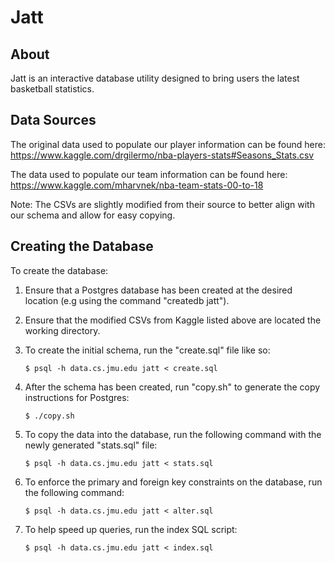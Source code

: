 # Jatt

## About
Jatt is an interactive database utility designed to bring users the latest basketball statistics.

## Data Sources
The original data used to populate our player information can be found here:  
https://www.kaggle.com/drgilermo/nba-players-stats#Seasons_Stats.csv

The data used to populate our team information can be found here:  
https://www.kaggle.com/mharvnek/nba-team-stats-00-to-18

Note: The CSVs are slightly modified from their source to better align with our schema and allow for easy copying.

## Creating the Database
To create the database:

1. Ensure that a Postgres database has been created at the desired location (e.g using the command "createdb jatt").

2. Ensure that the modified CSVs from Kaggle listed above are located the working directory.

3. To create the initial schema, run the "create.sql" file like so:

    ```
    $ psql -h data.cs.jmu.edu jatt < create.sql
    ```

4. After the schema has been created, run "copy.sh" to generate the copy instructions for Postgres:
    ```
    $ ./copy.sh
    ```

5. To copy the data into the database, run the following command with the newly generated "stats.sql" file:

    ```
    $ psql -h data.cs.jmu.edu jatt < stats.sql
    ```

6. To enforce the primary and foreign key constraints on the database, run the following command:

    ```
    $ psql -h data.cs.jmu.edu jatt < alter.sql
    ```

7. To help speed up queries, run the index SQL script:

    ```
    $ psql -h data.cs.jmu.edu jatt < index.sql
    ```



